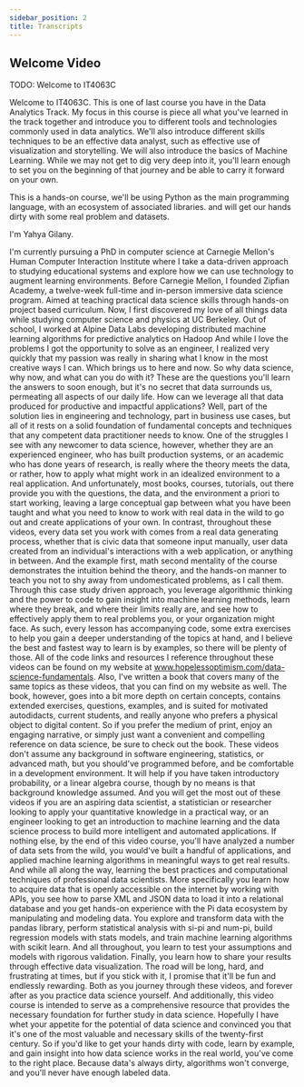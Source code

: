 ```yaml
---
sidebar_position: 2
title: Transcripts
---
```

## Welcome Video
TODO: Welcome to IT4063C

Welcome to IT4063C. This is one of last course you have in the Data Analytics Track. My focus in this course is piece all what you've learned in the track together and introduce you to different tools and technologies commonly used in data analytics. We'll also introduce different skills techniques to be an effective data analyst, such as effective use of visualization and storytelling. 
We will also introduce the basics of Machine Learning. While we may not get to dig very deep into it, you'll learn enough to set you on the beginning of that journey and be able to carry it forward on your own. 

This is a hands-on course, we'll be using Python as the main programming language, with an ecosystem of associated libraries. and will get our hands dirty with some real problem and datasets.

I'm Yahya Gilany.

I'm currently pursuing a PhD in computer science at Carnegie Mellon's Human Computer Interaction Institute where I take a data-driven approach to studying educational systems and explore how we can use technology to augment learning environments. Before Carnegie Mellon, I founded Zipfian Academy, a twelve-week full-time and in-person immersive data science program. Aimed at teaching practical data science skills through hands-on project based curriculum. Now, I first discovered my love of all things data while studying computer science and physics at UC Berkeley. Out of school, I worked at Alpine Data Labs developing distributed machine learning algorithms for predictive analytics on Hadoop And while I love the problems I got the opportunity to solve as an engineer, I realized very quickly that my passion was really in sharing what I know in the most creative ways I can. Which brings us to here and now. So why data science, why now, and what can you do with it? These are the questions you'll learn the answers to soon enough, but it's no secret that data surrounds us, permeating all aspects of our daily life. How can we leverage all that data produced for productive and impactful applications? Well, part of the solution lies in engineering and technology, part in business use cases, but all of it rests on a solid foundation of fundamental concepts and techniques that any competent data practitioner needs to know. One of the struggles I see with any newcomer to data science, however, whether they are an experienced engineer, who has built production systems, or an academic who has done years of research, is really where the theory meets the data, or rather, how to apply what might work in an idealized environment to a real application. And unfortunately, most books, courses, tutorials, out there provide you with the questions, the data, and the environment a priori to start working, leaving a large conceptual gap between what you have been taught and what you need to know to work with real data in the wild to go out and create applications of your own. In contrast, throughout these videos, every data set you work with comes from a real data generating process, whether that is civic data that someone input manually, user data created from an individual's interactions with a web application, or anything in between. And the example first, math second mentality of the course demonstrates the intuition behind the theory, and the hands-on manner to teach you not to shy away from undomesticated problems, as I call them. Through this case study driven approach, you leverage algorithmic thinking and the power to code to gain insight into machine learning methods, learn where they break, and where their limits really are, and see how to effectively apply them to real problems you, or your organization might face. As such, every lesson has accompanying code, some extra exercises to help you gain a deeper understanding of the topics at hand, and I believe the best and fastest way to learn is by examples, so there will be plenty of those. All of the code links and resources I reference throughout these videos can be found on my website at www.hopelessoptimism.com/data-science-fundamentals. Also, I've written a book that covers many of the same topics as these videos, that you can find on my website as well. The book, however, goes into a bit more depth on certain concepts, contains extended exercises, questions, examples, and is suited for motivated autodidacts, current students, and really anyone who prefers a physical object to digital content. So if you prefer the medium of print, enjoy an engaging narrative, or simply just want a convenient and compelling reference on data science, be sure to check out the book. These videos don't assume any background in software engineering, statistics, or advanced math, but you should've programmed before, and be comfortable in a development environment. It will help if you have taken introductory probability, or a linear algebra course, though by no means is that background knowledge assumed. And you will get the most out of these videos if you are an aspiring data scientist, a statistician or researcher looking to apply your quantitative knowledge in a practical way, or an engineer looking to get an introduction to machine learning and the data science process to build more intelligent and automated applications. If nothing else, by the end of this video course, you'll have analyzed a number of data sets from the wild, you would've built a handful of applications, and applied machine learning algorithms in meaningful ways to get real results. And while all along the way, learning the best practices and computational techniques of professional data scientists. More specifically you learn how to acquire data that is openly accessible on the internet by working with APIs, you see how to parse XML and JSON data to load it into a relational database and you get hands-on experience with the Pi data ecosystem by manipulating and modeling data. You explore and transform data with the pandas library, perform statistical analysis with si-pi and num-pi, build regression models with stats models, and train machine learning algorithms with scikit learn. And all throughout, you learn to test your assumptions and models with rigorous validation. Finally, you learn how to share your results through effective data visualization. The road will be long, hard, and frustrating at times, but if you stick with it, I promise that it'll be fun and endlessly rewarding. Both as you journey through these videos, and forever after as you practice data science yourself. And additionally, this video course is intended to serve as a comprehensive resource that provides the necessary foundation for further study in data science. Hopefully I have whet your appetite for the potential of data science and convinced you that it's one of the most valuable and necessary skills of the twenty-first century. So if you'd like to get your hands dirty with code, learn by example, and gain insight into how data science works in the real world, you've come to the right place. Because data's always dirty, algorithms won't converge, and you'll never have enough labeled data.
## 